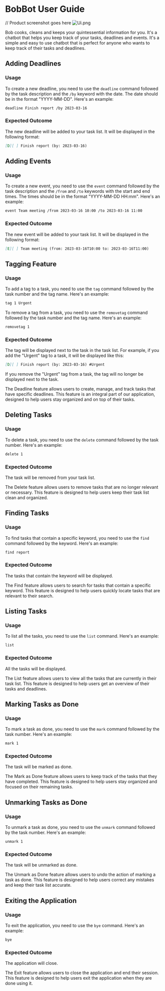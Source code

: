 # BobBot User Guide

// Product screenshot goes here
![Ui.png](Ui.png)

Bob cooks, cleans and keeps your quintessential information for you. It's a chatbot that helps you keep track of your tasks, deadlines and events. It's a simple and easy to use chatbot that is perfect for anyone who wants to keep track of their tasks and deadlines.

## Adding Deadlines

### Usage

To create a new deadline, you need to use the `deadline` command followed by the task description and the `/by` keyword with the date. The date should be in the format "YYYY-MM-DD". Here's an example:

```markdown
deadline Finish report /by 2023-03-16
```

### Expected Outcome

The new deadline will be added to your task list. It will be displayed in the following format:

```markdown
[D][ ] Finish report (by: 2023-03-16)
```

## Adding Events

### Usage

To create a new event, you need to use the `event` command followed by the task description and the `/from` and `/to` keywords with the start and end times. The times should be in the format "YYYY-MM-DD HH:mm". Here's an example:

```markdown
event Team meeting /from 2023-03-16 10:00 /to 2023-03-16 11:00
```

### Expected Outcome

The new event will be added to your task list. It will be displayed in the following format:

```markdown
[E][ ] Team meeting (from: 2023-03-16T10:00 to: 2023-03-16T11:00)
```

## Tagging Feature

### Usage

To add a tag to a task, you need to use the `tag` command followed by the task number and the tag name. Here's an example:

```markdown
tag 1 Urgent
```

To remove a tag from a task, you need to use the `removetag` command followed by the task number and the tag name. Here's an example:

```markdown
removetag 1
```

### Expected Outcome

The tag will be displayed next to the task in the task list. For example, if you add the "Urgent" tag to a task, it will be displayed like this:

```markdown
[D][ ] Finish report (by: 2023-03-16) #Urgent
```

If you remove the "Urgent" tag from a task, the tag will no longer be displayed next to the task.

The Deadline feature allows users to create, manage, and track tasks that have specific deadlines. This feature is an integral part of our application, designed to help users stay organized and on top of their tasks.

## Deleting Tasks

### Usage

To delete a task, you need to use the `delete` command followed by the task number. Here's an example:

```markdown
delete 1
```

### Expected Outcome

The task will be removed from your task list.

The Delete feature allows users to remove tasks that are no longer relevant or necessary. This feature is designed to help users keep their task list clean and organized.

## Finding Tasks

### Usage

To find tasks that contain a specific keyword, you need to use the `find` command followed by the keyword. Here's an example:

```markdown
find report
```

### Expected Outcome

The tasks that contain the keyword will be displayed.

The Find feature allows users to search for tasks that contain a specific keyword. This feature is designed to help users quickly locate tasks that are relevant to their search.

## Listing Tasks

### Usage

To list all the tasks, you need to use the `list` command. Here's an example:

```markdown
list
```

### Expected Outcome

All the tasks will be displayed.

The List feature allows users to view all the tasks that are currently in their task list. This feature is designed to help users get an overview of their tasks and deadlines.

## Marking Tasks as Done

### Usage

To mark a task as done, you need to use the `mark` command followed by the task number. Here's an example:

```markdown
mark 1
```

### Expected Outcome

The task will be marked as done.

The Mark as Done feature allows users to keep track of the tasks that they have completed. This feature is designed to help users stay organized and focused on their remaining tasks.

## Unmarking Tasks as Done

### Usage

To unmark a task as done, you need to use the `unmark` command followed by the task number. Here's an example:

```markdown
unmark 1
```

### Expected Outcome

The task will be unmarked as done.

The Unmark as Done feature allows users to undo the action of marking a task as done. This feature is designed to help users correct any mistakes and keep their task list accurate.

## Exiting the Application

### Usage

To exit the application, you need to use the `bye` command. Here's an example:

```markdown
bye
```

### Expected Outcome

The application will close.

The Exit feature allows users to close the application and end their session. This feature is designed to help users exit the application when they are done using it.